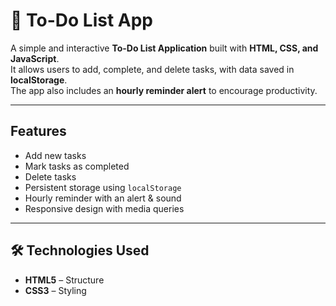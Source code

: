 
# 📝 To-Do List App  

A simple and interactive **To-Do List Application** built with **HTML, CSS, and JavaScript**.  
It allows users to add, complete, and delete tasks, with data saved in **localStorage**.  
The app also includes an **hourly reminder alert** to encourage productivity.  

---

## Features  
- Add new tasks  
-  Mark tasks as completed  
-  Delete tasks  
-  Persistent storage using `localStorage`  
-  Hourly reminder with an alert & sound  
-  Responsive design with media queries  

---

## 🛠️ Technologies Used  
- **HTML5** – Structure  
- **CSS3** – Styling
